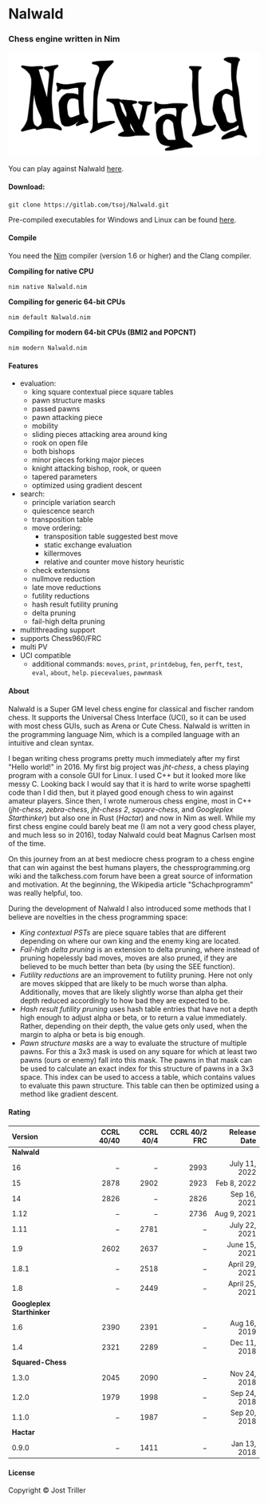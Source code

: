 # Nalwald

### Chess engine written in Nim
![](./logo.svg)

You can play against Nalwald [here](https://lichess.org/@/squared-chess).

#### Download:
```
git clone https://gitlab.com/tsoj/Nalwald.git
```
Pre-compiled executables for Windows and Linux can be found [here](https://gitlab.com/tsoj/Nalwald/-/releases).

#### Compile

You need the [Nim](https://nim-lang.org/) compiler (version 1.6 or higher) and the Clang compiler.

**Compiling for native CPU**
```
nim native Nalwald.nim
```

**Compiling for generic 64-bit CPUs**
```
nim default Nalwald.nim
```

**Compiling for modern 64-bit CPUs (BMI2 and POPCNT)**
```
nim modern Nalwald.nim
```

#### Features

- evaluation:
  - king square contextual piece square tables
  - pawn structure masks
  - passed pawns
  - pawn attacking piece
  - mobility
  - sliding pieces attacking area around king
  - rook on open file
  - both bishops
  - minor pieces forking major pieces
  - knight attacking bishop, rook, or queen
  - tapered parameters
  - optimized using gradient descent
- search:
  - principle variation search
  - quiescence search
  - transposition table
  - move ordering:
    - transposition table suggested best move
    - static exchange evaluation
    - killermoves
    - relative and counter move history heuristic
  - check extensions
  - nullmove reduction
  - late move reductions
  - futility reductions
  - hash result futility pruning
  - delta pruning
  - fail-high delta pruning
- multithreading support
- supports Chess960/FRC
- multi PV
- UCI compatible
  - additional commands: `moves`, `print`, `printdebug`, `fen`, `perft`, `test`, `eval`, `about`, `help`. `piecevalues`, `pawnmask`

#### About

Nalwald is a Super GM level chess engine for classical and fischer random chess.
It supports the Universal Chess Interface (UCI), so it can be used with most
chess GUIs, such as Arena or Cute Chess. Nalwald is written in the programming
language Nim, which is a compiled language with an intuitive and clean syntax.

I began writing chess programs pretty much immediately after my first "Hello world!"
in 2016. My first big project was *jht-chess*, a chess playing program with
a console GUI for Linux. I used C++ but it looked more like messy C. Looking back
I would say that it is hard to write worse spaghetti code than I did then, but it
played good enough chess to win against amateur players. Since then, I wrote numerous
chess engine, most in C++ (*jht-chess*, *zebra-chess*, *jht-chess 2*, *square-chess*,
and *Googleplex Starthinker*) but also one in Rust (*Hactar*) and now in Nim as well.
While my first chess engine could barely beat me (I am not a very good chess
player, and much less so in 2016), today Nalwald could beat Magnus Carlsen most
of the time.

On this journey from an at best mediocre chess program to a chess engine that can
win against the best humans players, the chessprogramming.org wiki and the
talkchess.com forum have been a great source of information and motivation. At
the beginning, the Wikipedia article "Schachprogramm" was really helpful, too.

During the development of Nalwald I also introduced some methods that I believe
are novelties in the chess programming space:
- *King contextual PSTs* are piece square tables that are different depending on
where our own king and the enemy king are located.
- *Fail-high delta pruning* is an extension to delta pruning, where instead of pruning
hopelessly bad moves, moves are also pruned, if they are believed to be much better
than beta (by using the SEE function).
- *Futility reductions* are an improvement to futility pruning. Here not only are moves
skipped that are likely to be much worse than alpha. Additionally, moves that are likely
slightly worse than alpha get their depth reduced accordingly to how bad they are
expected to be.
- *Hash result futility pruning* uses hash table entries that have not a depth high
enough to adjust alpha or beta, or to return a value immediately. Rather, depending
on their depth, the value gets only used, when the margin to alpha or beta is big
enough.
- *Pawn structure masks* are a way to evaluate the structure of multiple pawns. For this a
3x3 mask is used on any square for which at least two pawns (ours or enemy) fall
into this mask. The pawns in that mask can be used to calculate an exact index for
this structure of pawns in a 3x3 space. This index can be used to access a table,
which contains values to evaluate this pawn structure. This table can then be
optimized using a method like gradient descent.

#### Rating

| Version | CCRL 40/40 | CCRL 40/4 | CCRL 40/2 FRC | Release Date |
| :------ | ---------: | --------: | ------------: | -----------: |
| **Nalwald**                                                     |
| 16      |          − |         − |        2993 |  July 11, 2022 |
| 15      |       2878 |      2902 |        2923 |    Feb 8, 2022 |
| 14      |       2826 |         − |        2826 |   Sep 16, 2021 |
| 1.12    |          − |         − |        2736 |    Aug 9, 2021 |
| 1.11    |          − |      2781 |           − |  July 22, 2021 |
| 1.9     |       2602 |      2637 |           − |  June 15, 2021 |
| 1.8.1   |          − |      2518 |           − | April 29, 2021 |
| 1.8     |          − |      2449 |           − | April 25, 2021 |
| **Googleplex Starthinker**                                      |
| 1.6     |       2390 |      2391 |           − |   Aug 16, 2019 |
| 1.4     |       2321 |      2289 |           − |   Dec 11, 2018 |
| **Squared-Chess**                                               |
| 1.3.0   |       2045 |      2090 |           − |   Nov 24, 2018 |
| 1.2.0   |       1979 |      1998 |           − |   Sep 24, 2018 |
| 1.1.0   |          − |      1987 |           − |   Sep 20, 2018 |
| **Hactar**                                                      |
| 0.9.0   |          − |      1411 |           − |   Jan 13, 2018 |

#### License

Copyright © Jost Triller
